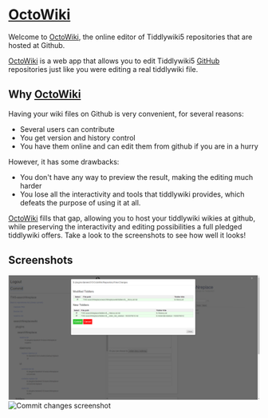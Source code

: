 <h1 class=""><a class="tc-tiddlylink tc-tiddlylink-shadow" href="#OctoWiki">OctoWiki</a></h1><p>Welcome to <a class="tc-tiddlylink tc-tiddlylink-shadow" href="#OctoWiki">OctoWiki</a>, the online editor of Tiddlywiki5 repositories that are hosted at Github.</p><p><a class="tc-tiddlylink tc-tiddlylink-shadow" href="#OctoWiki">OctoWiki</a> is a web app that allows you to edit Tiddlywiki5 <a class="tc-tiddlylink tc-tiddlylink-missing" href="#GitHub">GitHub</a> repositories just like you were editing a real tiddlywiki file.</p><h2 class="">Why <a class="tc-tiddlylink tc-tiddlylink-shadow" href="#OctoWiki">OctoWiki</a></h2><p>Having your wiki files on Github is very convenient, for several reasons:</p><ul><li>Several users can contribute</li><li>You get version and history control</li><li>You have them online and can edit them from github if you are in a hurry</li></ul><p>However, it has some drawbacks:</p><ul><li>You don't have any way to preview the result, making the editing much harder</li><li>You lose all the interactivity and tools that tiddlywiki provides, which defeats the purpose of using it at all.</li></ul><p><a class="tc-tiddlylink tc-tiddlylink-shadow" href="#OctoWiki">OctoWiki</a> fills that gap, allowing you to host your tiddlywiki wikies at github, while preserving the interactivity and editing possibilities a full pledged tiddlywiki offers.
Take a look to the screenshots to see how well it looks!</p><h2 class="">Screenshots</h2><p><img alt="Commit changes screenshot" src="./images/screenshots/commitChanges.png">
<img alt="Commit changes screenshot" src="./images/screenshots/selectingRepos.png.png">
</p>